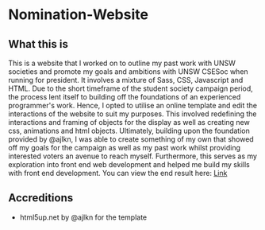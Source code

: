 # Nomination-Website

## What this is
This is a website that I worked on to outline my past work with UNSW societies and promote my goals and ambitions with UNSW CSESoc when running for president. It involves a mixture of Sass, CSS, Javascript and HTML. Due to the short timeframe of the student society campaign period, the process lent itself to building off the foundations of an experienced programmer's work. Hence, I opted to utilise an online template and edit the interactions of the website to suit my purposes. This involved redefining the interactions and framing of objects for the display as well as creating new css, animations and html objects. Ultimately, building upon the foundation provided by @ajlkn, I was able to create something of my own that showed off my goals for the campaign as well as my past work whilst providing interested voters an avenue to reach myself. Furthermore, this serves as my exploration into front end web development and helped me build my skills with front end development. You can view the end result here:
[Link](https://cgi.cse.unsw.edu.au/~z5482091/Nomination-Website/)


## Accreditions
- html5up.net by @ajlkn for the template